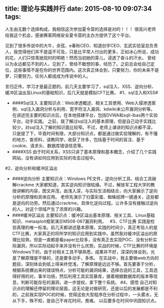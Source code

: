 title: 理论与实践并行
date: 2015-08-10 09:07:34
tags:
---
人生由无数个选择构成，我相信这次参加夏令营的选择是对的！！！
很高兴老师给我这个机会，感谢赛客网络安全夏令营的主办方提供了这个平台。
<!-- more -->
见到了很多传说中的大牛，余弦、e春秋CEO、知道创宇CEO、玄武实验室总负责人，我觉得他们并不是遥不可及，只是比平常人付出的更多，正如冰心所说，成功的花，人们只惊羡她现时的明艳！然而当初她的芽儿，浸透了奋斗的汗水。
曾经以为永远都见不到的人，见到了，曾经不敢想的事，经历了。之前总会给自己定位，这些事情不是在你的世界范围内。这次真正体会到，只要努力，你的未来不是梦，只要努力，任何人都成成为传说中的人。

言归正传，学习才是最正题的。前几天主要学习了，sql注入、XSS、逆向分析、缓冲区溢出及Linux的基础知识，后几天就是模拟CFT比赛。
#1、sql注入和XSS#

+ ####Sql注入
主要知识点：Web渗透概述、相关工具使用、Web入侵渗透案例、sql注入漏洞分析与利用、宽字符注入漏洞、kdwiki未公开漏洞分析等。
在讲述完主要的知识点后，在本地搭建平台，包括DVWA和sqli-lbas两个实验平台，动手实践。
之前，我了解过sql注入的基本原理，但是自己动手实践比较少，对sql注入了解的知识面比较窄。不过，老师上课讲的知识点都不深，只是提了下，毕竟时间有限，大部分知识点，都是通过做实验理解的，有不懂的地方，查资料，请教同学，收获了许多，包括基于时间的盲注、基于cookie、请求头、数据库错误信息等。
+ ####XSS
由于时间关系，XSS只讲了基本原理和基本概念，介绍了几个实践网站，没有讲如何应用到实际的攻击过程中。


#2、逆向分析和缓冲区溢出
+ ####逆向分析
主要知识点：Windows PE文件，逆向分析工具、结合工具破解crackme
大家都知道，其实逆向知识很枯燥。不过，解放军工程大学的教授讲解的内容，图文并茂，由浅入深，与实际生活相结合，向大家展示了逆向分析的原理和具体应用。
老师先演示了扫雷彩蛋、蜘蛛纸牌一键通关，这些都是逆向的功劳。然后通过crackme，具体化逆向过程。让许多没有接触过逆向的人，对这个领域产生了浓厚的兴趣。
+ ####缓冲区溢出
主要知识点：缓冲区溢出基本原理、相关工具、Linux基础知识、metasploit框架演示MS08-067漏洞利用。
 
#3、CTF比赛
实践是检验真理的唯一标准。前几天都讲述基本原理，实践的时间少，真正考验人的是CTF比赛，大家真正的将所学的知识应用到实践中。虽然我对缓冲区溢出的原理比较熟，但是一直都是看paper比较多，没有真正去实现POC、没有分析实际漏洞，所以实际动起手来并没有什么优势。实战的时候，CTF比赛的环境是Windows下的，由于对相关工具不够熟悉，成果并不好，深深的体会到，光是了解原理是不够的，还是要多动手，多练。
在实战中，我主要做web方向的题目，深刻体会到纸上得来终觉浅，了解原理是远远不够。首先要善于分析，根据系统爆出来的错误特点，分析可能的漏洞结果，选择合适的工具，工具选得好用的对，事半功倍，然后利用工具实现暴库，接着根据数据库的版本等信息，判断可能存在的漏洞，进一步提权，拿下整个系统。
#4、感悟
自己对知识点的理解还停留的理论层面，这无论是对做研究，还是以后的发展都是不利的，之前我实现POC的时候，觉得这些大型程序在分析过程中，一头雾水，无从下手，殊不知，是自己不肯花时间，畏难。
以后要多在时间中巩固知识点。
